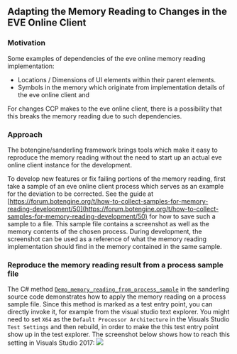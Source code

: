 ## Adapting the Memory Reading to Changes in the EVE Online Client

### Motivation

Some examples of dependencies of the eve online memory reading implementation:
+ Locations / Dimensions of UI elements within their parent elements.
+ Symbols in the memory which originate from implementation details of the eve online client and 

For changes CCP makes to the eve online client, there is a possibility that this breaks the memory reading due to such dependencies.

### Approach

The botengine/sanderling framework brings tools which make it easy to reproduce the memory reading without the need to start up an actual eve online client instance for the development.

To develop new features or fix failing portions of the memory reading, first take a sample of an eve online client process which serves as an example for the deviation to be corrected.
See the guide at [https://forum.botengine.org/t/how-to-collect-samples-for-memory-reading-development/50](https://forum.botengine.org/t/how-to-collect-samples-for-memory-reading-development/50) for how to save such a sample to a file. This sample file contains a screenshot as well as the memory contents of the chosen process. During development, the screenshot can be used as a reference of what the memory reading implementation should find in the memory contained in the same sample.

### Reproduce the memory reading result from a process sample file

The C# method [`Demo_memory_reading_from_process_sample`](https://github.com/Arcitectus/Sanderling/blob/b0f73f76ae246b3322d10b7c3abbf35badb25c36/src/Sanderling/Sanderling.MemoryReading.Test/MemoryReadingDemo.cs#L12-L35) in the sanderling source code demonstrates how to apply the memory reading on a process sample file.
Since this method is marked as a test entry point, you can directly invoke it, for example from the visual studio text explorer.
You might need to set `X64` as the `Default Processor Architecture` in the Visuals Studio `Test Settings` and then rebuild, in order to make the this test entry point show up in the test explorer.
The screenshot below shows how to reach this setting in Visuals Studio 2017:
![](image/Test-Settings.Processor-Architecture.png)
